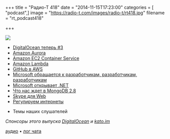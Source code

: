 +++
title = "Радио-Т 418"
date = "2014-11-15T17:23:00"
categories = [ "podcast",]
image = "https://radio-t.com/images/radio-t/rt418.jpg"
filename = "rt_podcast418"

+++

![](https://radio-t.com/images/radio-t/rt418.jpg)

* [DigitalOcean теперь #3](http://prsm.tc/5TH0px)
* [Amazon Aurora](http://aws.amazon.com/blogs/aws/highly-scalable-mysql-compat-rds-db-engine)
* [Amazon EC2 Container Service](//aws.amazon.com/ecs/)
* [Amazon Lambda](http://venturebeat.com/2014/11/15/aws-lambda-analysis/)
* [GitHub в AWS](http://prsm.tc/NEs9in)
* [Microsoft обращается к разработчикам, разработчикам, разработчикам](http://geektimes.ru/post/241462/)
* [Microsoft открывает .NET](http://venturebeat.com/2014/11/12/microsoft-starts-to-open-source-net-and-take-it-cross-platform-to-mac-linux/)
* [Что нас ждет в MongoDB 2.8](http://blog.mongodb.org/post/102461818738/announcing-mongodb-2-8-0-rc0-release-candidate-and-bug)
* [Skype для Web](http://www.theverge.com/2014/11/14/7219779/skype-for-web-beta-launch)
* [Регулируем интернеты](http://techcrunch.com/2014/11/10/president-obama-calls-for-a-free-and-open-internet-wants-it-reclassified-as-a-utility/)
- Темы наших слушателей

_Спонсоры этого выпуска [DigitalOcean](https://www.digitalocean.com) и [kato.im](https://kato.im)_

[аудио](https://cdn.radio-t.com/rt_podcast418.mp3) • [лог чата](http://chat.radio-t.com/logs/radio-t-418.html)
<audio src="https://cdn.radio-t.com/rt_podcast418.mp3" preload="none"></audio>
